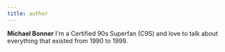 ```yaml
---
title: author
---
```


**Michael Bonner** I'm a Certified 90s Superfan (C9S) and love to talk about everything that existed from 1990 to 1999.

